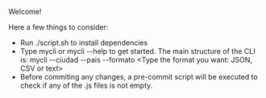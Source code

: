 Welcome!Here a few things to consider:- Run ./script.sh to install dependencies- Type mycli or mycli --help to get started. The main structure of the CLI is: mycli --ciudad <Type the city> --pais <Type the country> --formato <Type the format you want: JSON, CSV or text>- Before commiting any changes, a pre-commit script will be executed to check if any of the .js files is not empty.